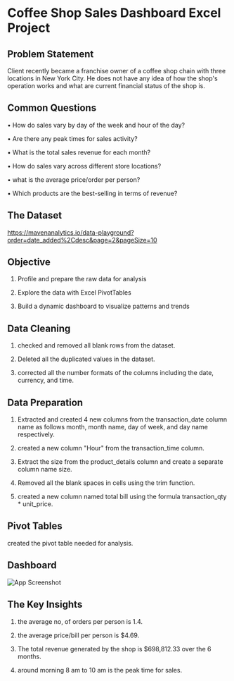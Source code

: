 
# Coffee Shop Sales Dashboard Excel Project


## Problem Statement

Client recently became a franchise owner of a coffee shop chain with three locations in New York City. He does not have any idea of how the shop's operation works and what are current financial status of the shop is.



## Common Questions

• How do sales vary by day of the week and hour of the day?

• Are there any peak times for sales activity?

• What is the total sales revenue for each month?

• How do sales vary across different store locations?

• what is the average price/order per person?

• Which products are the best-selling in terms of revenue?


## The Dataset

https://mavenanalytics.io/data-playground?order=date_added%2Cdesc&page=2&pageSize=10




## Objective

1. Profile and prepare the raw data for analysis

2. Explore the data with Excel PivotTables

3. Build a dynamic dashboard to visualize patterns and trends



## Data Cleaning

1. checked and removed all blank rows from the dataset.

2. Deleted all the duplicated values in the dataset.

3. corrected all the number formats of the columns including the date, currency, and time.


## Data Preparation

1. Extracted and created 4 new columns from the transaction_date column name as follows month, month name, day of week, and day name respectively.

2. created a new column "Hour" from the transaction_time column.

3. Extract the size from the product_details column and create a separate column name size.

4. Removed all the blank spaces in cells using the trim function.

5. created a new column named total bill using the formula transaction_qty * unit_price.

## Pivot Tables

created the pivot table needed for analysis.

## Dashboard

![App Screenshot](https://via.placeholder.com/468x300?text=App+Screenshot+Here)


## The Key Insights

1. the average no, of orders per person is 1.4.

2. the average price/bill per person is $4.69.

3. The total revenue generated by the shop is $698,812.33 over the 6 months.

4. around morning 8 am to 10 am is the peak time for sales.
